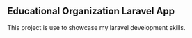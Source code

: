 ## Educational Organization Laravel App

This project is use to showcase my laravel development skills.
